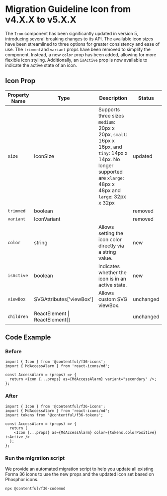 # Migration Guideline Icon from v4.X.X to v5.X.X

The `Icon` component has been significantly updated in version 5, introducing several breaking changes to its API. The available icon sizes have been streamlined to three options for greater consistency and ease of use. The `trimmed` and `variant` props have been removed to simplify the component. Instead, a new `color` prop has been added, allowing for more flexible icon styling. Additionally, an `isActive` prop is now available to indicate the active state of an icon.

## Icon Prop

| Property Name | Type                                    | Description                                                                                                                                                       | Status    |
| ------------- | --------------------------------------- | ----------------------------------------------------------------------------------------------------------------------------------------------------------------- | --------- |
| `size`        | IconSize                                | Supports three sizes `medium`: 20px x 20px, `small`: 16px x 16px, and `tiny`: 14px x 14px. No longer supported are `xlarge`: 48px x 48px and `large`: 32px x 32px | updated   |
| `trimmed`     | boolean                                 |                                                                                                                                                                   | removed   |
| `variant`     | IconVariant                             |                                                                                                                                                                   | removed   |
| `color`       | string                                  | Allows setting the icon color directly via a string value.                                                                                                        | new       |
| `isActive`    | boolean                                 | Indicates whether the icon is in an active state.                                                                                                                 | new       |
| `viewBox`     | SVGAttributes<SVGSVGElement>['viewBox'] | Allows custom SVG viewBox.                                                                                                                                        | unchanged |
| `children`    | ReactElement \| ReactElement[]          |                                                                                                                                                                   | unchanged |

## Code Example

### Before

```tsx static=true
import { Icon } from '@contentful/f36-icons';
import { MdAccessAlarm } from 'react-icons/md';

const AccessAlarm = (props) => {
  return <Icon {...props} as={MdAccessAlarm} variant="secondary" />;
};
```

### After

```tsx static=true
import { Icon } from '@contentful/f36-icons';
import { MdAccessAlarm } from 'react-icons/md';
import tokens from '@contentful/f36-tokens';

const AccessAlarm = (props) => {
  return (
    <Icon {...props} as={MdAccessAlarm} color={tokens.colorPositive} isActive />
  );
};
```

### Run the migration script

We provide an automated migration script to help you update all existing Forma 36 icons to use the new props and the updated icon set based on Phosphor icons.

```bash
npx @contentful/f36-codemod
```
